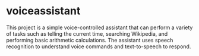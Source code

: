 # voiceassistant
This project is a simple voice-controlled assistant that can perform a variety of tasks such as telling the current time, searching Wikipedia, and performing basic arithmetic calculations. The assistant uses speech recognition to understand voice commands and text-to-speech to respond.
